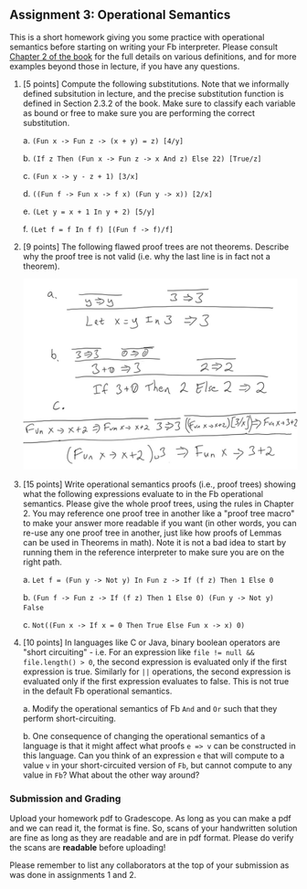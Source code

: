 ## Assignment 3: Operational Semantics

This is a short homework giving you some practice with operational semantics before starting on writing your Fb interpreter. Please consult [Chapter 2 of the book](https://pl.cs.jhu.edu/pl/book/book.pdf) for the full details on various definitions, and for more examples beyond those in lecture, if you have any questions.

1.  [5 points] Compute the following substitutions. Note that we informally defined subsitution in lecture, and the precise substitution function is defined in Section 2.3.2 of the book. Make sure to classify each variable as bound or free to make sure you are performing the correct substitution.

    a.  `(Fun x -> Fun z -> (x + y) = z) [4/y]`

    b.  `(If z Then (Fun x -> Fun z -> x And z) Else 22) [True/z]`

    c.  `(Fun x -> y - z + 1) [3/x]`

    d.  `((Fun f -> Fun x -> f x) (Fun y -> x)) [2/x]`

    e.  `(Let y = x + 1 In y + 2) [5/y]`

    f.  `(Let f = f In f f) [(Fun f -> f)/f]`

2. [9 points] The following flawed proof trees are not theorems.  Describe why the proof tree is not valid (i.e. why the last line is in fact not a theorem).

    <img src="a3q2.jpeg" width=500>

3.  [15 points] Write operational semantics proofs (i.e., proof trees) showing what the following expressions evaluate to in the Fb operational semantics. Please give the whole proof trees, using the rules in Chapter 2.  You may reference one proof tree in another like a "proof tree macro" to make your answer more readable if you want (in other words, you can re-use any one proof tree in another, just like how proofs of Lemmas can be used in Theorems in math).  Note it is not a bad idea to start by running them in the reference interpreter to make sure you are on the right path.

    a.  `Let f = (Fun y -> Not y) In Fun z -> If (f z) Then 1 Else 0`

    b.  `(Fun f -> Fun z -> If (f z) Then 1 Else 0) (Fun y -> Not y) False`

    c.  `Not((Fun x -> If x = 0 Then True Else Fun x -> x) 0)`

4.  [10 points] In languages like C or Java, binary boolean operators are "short circuiting" - i.e. For an expression like `file != null && file.length() > 0`, the second expression is evaluated only if the first expression is true. Similarly for `||` operations, the second expression is evaluated only if the first expression evaluates to false. This is not true in the default Fb operational semantics. 
    
    a. Modify the operational semantics of Fb `And` and `Or` such that they perform short-circuiting.

    b. One consequence of changing the operational semantics of a language is that it might affect what proofs  `e => v` can be constructed in this language. Can you think of an expression `e` that will compute to a value `v` in your short-circuited version of `Fb`, but cannot compute to any value in `Fb`? What about the other way around?

### Submission and Grading

Upload your homework pdf to Gradescope. As long as you can make a pdf and we can read it, the format is fine.  So, scans of your handwritten solution are fine as long as they are readable and are in pdf format.  Please do verify the scans are **readable** before uploading!

Please remember to list any collaborators at the top of your submission as was done in assignments 1 and 2.